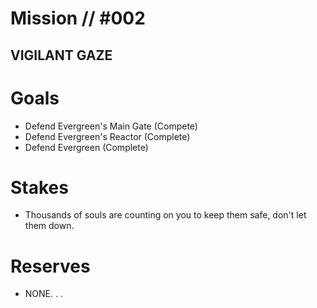 # Mission // #002
## VIGILANT GAZE

# Goals
- Defend Evergreen's Main Gate (Compete)
- Defend Evergreen's Reactor (Complete)
- Defend Evergreen (Complete)

# Stakes
- Thousands of souls are counting on you to keep them safe, don't let them down.

# Reserves
- NONE. . .

